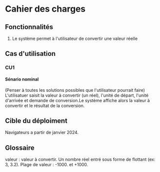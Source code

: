 # Cahier des charges

## Fonctionnalités

1. Le système permet à l'utilisateur de convertir une valeur réelle

## Cas d'utilisation

### CU1

#### Sénario nominal 
(Penser à toutes les solutions possibles que l'utilisateur pourrait faire)
L'utilisatuer saisit la valeur à convertir (un réel), l'unité de départ, l'unité d'arrivée et demande de conversion.Le système affiche alors la valeur à convertir et le résultat de la conversion. 

## Cible du déploiment

Navigateurs a partir de janvier 2024.

## Glossaire

valeur : valeur à convertir. Un nombre réel entré sous forme de flottant (ex: 3, 3.2). Plage de valeur : -1000. et +1000.